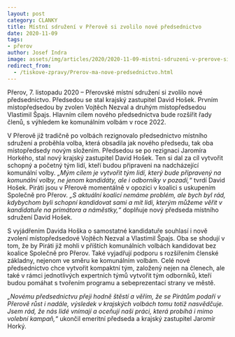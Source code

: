 ```yaml
---
layout: post
category: CLANKY
title: Místní sdružení v Přerově si zvolilo nové předsednictvo
date: 2020-11-09
tags: 
- přerov
author: Josef Indra
image: assets/img/articles/2020/2020-11-09-mistni-sdruzeni-v-prerove-si-zvolilo-nove-predsednictvo.jpg  #751x422 pixelu
redirect_from:
  - /tiskove-zpravy/Prerov-ma-nove-predsednictvo.html
---
```

Přerov, 7. listopadu 2020 – Přerovské místní sdružení si zvolilo nové předsednictvo. Předsedou se stal krajský zastupitel David Hošek. Prvním místopředsedou by zvolen Vojtěch Nezval a druhým místopředsedou Vlastimil Špajs. Hlavním cílem nového předsednictva bude rozšířit řady členů, s výhledem ke komunálním volbám v roce 2022. 

V Přerově již tradičně po volbách rezignovalo předsednictvo místního sdružení a proběhla volba, která obsadila jak nového předsedu, tak oba místopředsedy novým složením. Předsedou se po rezignaci Jaromíra Horkého, stal nový krajský zastupitel David Hošek. Ten si dal za cíl vytvořit schopný a početný tým lidí, kteří budou připraveni na nadcházející komunální volby. *„Mým cílem je vytvořit tým lidí, který bude připravený na komunální volby, ne jenom kandidáty, ale i odborníky v pozadí,“* tvrdí David Hošek. Piráti jsou v Přerově momentálně v opozici v koalici s uskupením Společně pro Přerov. *„S aktuální koalicí nemáme problém, ale bych byl rád, kdybychom byli schopní kandidovat sami a mít lidi, kterým můžeme věřit v kandidatuře na primátora a náměstky,“* doplňuje nový předseda místního sdružení David Hošek. 

S vyjádřením Davida Hoška o samostatné kandidatuře souhlasí i nově zvolení místopředsedové Vojtěch Nezval a Vlastimil Špajs. Oba se shodují v tom, že by Piráti již mohli v příštích komunálních volbách kandidovat bez koalice Společně pro Přerov. Také vyjadřují podporu s rozšířením členské základny, nejenom ve směru ke komunálním volbám. Celé nové předsednictvo chce vytvořit kompaktní tým, založený nejen na členech, ale také v rámci jednotlivých expertních týmů vytvořit tým odborníků, kteří budou pomáhat s tvořením programu a sebeprezentací strany ve městě. 

*„Novému předsednictvu přeji hodně štěstí a věřím, že se Pirátům podaří v Přerově růst i nadále, výsledek v krajských volbách tomu totiž nasvědčuje. Jsem rád, že nás lidé vnímají a oceňují naši práci, která probíhá i mimo volební kampaň,“* ukončil emeritní předseda a krajský zastupitel Jaromír Horký.